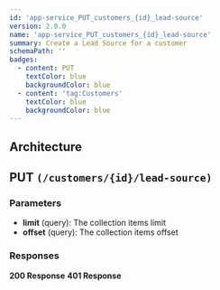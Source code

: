 ```yaml
---
id: 'app-service_PUT_customers_{id}_lead-source'
version: 2.0.0
name: 'app-service_PUT_customers_{id}_lead-source'
summary: Create a Lead Source for a customer
schemaPath: ''
badges:
  - content: PUT
    textColor: blue
    backgroundColor: blue
  - content: 'tag:Customers'
    textColor: blue
    backgroundColor: blue
---
```

## Architecture
<NodeGraph />



## PUT `(/customers/{id}/lead-source)`

### Parameters
- **limit** (query): The collection items limit
- **offset** (query): The collection items offset




### Responses
**200 Response**
<SchemaViewer file="response-200.json" maxHeight="500" id="response-200" />
      **401 Response**
<SchemaViewer file="response-401.json" maxHeight="500" id="response-401" />
